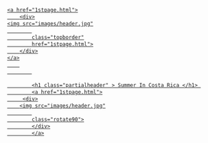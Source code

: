 
<html>
<head>
<meta charset="ISO-8859-1">
<title>Front Page</title>
<link href="styles.css" type="text/css" rel="stylesheet">
</head>
<a href="1stpage.html">
<body>

    <a href="1stpage.html">
        <div>
    <img src="images/header.jpg"
            
            class="topborder"
            href="1stpage.html">
        </div>
    </a>
        
            

            <h1 class="partialheader" > Summer In Costa Rica </h1> 
            <a href="1stpage.html">
         <div>
        <img src="images/header.jpg"
            
            class="rotate90">
            </div>
            </a>
        
    
        
    
    

</body>
</a>
</html>
